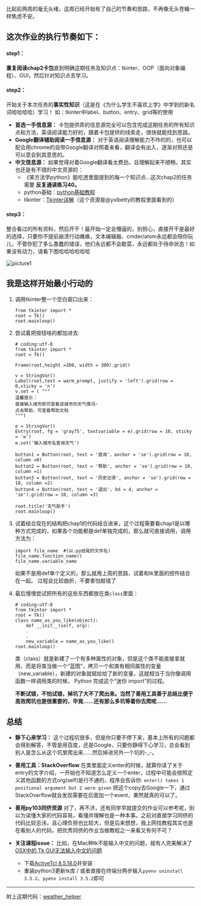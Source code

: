 比起前两周的毫无头绪，这周已经开始有了自己的节奏和思路，不再像无头苍蝇一样焦虑不安。

## 这次作业的执行节奏如下：
#### step1：
**重复阅读chap2卡包**直到明确这期任务及知识点：tkinter、OOP（面向对象编程）、GUI，然后针对知识点去学习。

#### step2：
开始关于本次任务的**事实性知识**（这是在《为什么学生不喜欢上学》中学到的新名词哈哈哈哈）学习！ 如：tkinter中label、button、entry、grid等的使用                                                     
- **首选一手信息源：** 卡包提供弄的信息源完全可以包含完成这期任务的所有知识点和方法，英语阅读能力好的，跟着卡包提供的线索走，很快就能找到思路。
- **Google翻译辅助阅读一手信息源：** 对于英语阅读理解能力不咋的的，也可以配合用chrome的自带Google翻译对照着来看，翻译会有出入，逐渐对照还是可以意会到其意思的。
- **中文信息源：** 如果觉得对着Google翻译看太费劲，且理解起来不顺畅，其实也还是有不错的中文资源的：
    - 《笨方法学python》能吃透里面提到的每一个知识点...这次chap2的任务需要 **反复通读练习40。**
    - python基础：[python基础教程](http://www.runoob.com/python/python-tutorial.html)
    - tikinter：[Tkinter详解](http://blog.csdn.net/jcodeer/article/category/339279/2)（这个资源是@yxlbetty的教程里面看到的）

#### step3：
整合看过的所有资料，然后开干！最开始一定会懵逼的，别担心，直接开干是最好的选择，只要你不提前崩溃行动瘫痪，文本编辑器、cmder/atom永远都会陪你玩儿，不管你犯了多么愚蠢的错误，他们永远都不会歇菜，永远都处于待命状态！如果没有动力，请看下图哈哈哈哈哈哈

![picture1](https://cloud.githubusercontent.com/assets/24456998/22180719/731af5c8-e0b3-11e6-942c-4944c3371d4b.jpg)

## 我是这样开始最小行动的
1. 调用tkinter整一个空白窗口出来：
    ```
    from tkinter import *
    root = Tk()
    root.mainloop()
    ```
2. 尝试着把按钮啥的都加进去:
    ```
    # coding:utf-8
    from tkinter import *
    root = Tk()

    Frame(root,height =300, width = 300).grid()
    
    v = StringVar()
    Label(root,text = warm_prompt, justify = 'left').grid(row = 0,sticky = 'n')
    v.set = ( """
    温馨提示：
    直接输入城市即可查看该城市的天气情况~
    点击帮助，可查看帮助文档
    """)
    
    e = StringVar()
    Entry(root, fg = 'gray75', textvariable = e).grid(row = 10, sticky = 'w')
    e.set('输入城市名查询天气')

    button1 = Button(root, text = '查询'，anchor = 'se').grid(row = 10, column =0)
    button2 = Button(root, text = '帮助', anchor = 'se').grid(row = 10, column =1)
    button3 = Button(root, text = '历史记录', anchor = 'se').grid(row = 10, column =2)
    button4 = Button(root, text = '退出', bd = 4, anchor = 'se').grid(row = 10, column =3)

    root.title('天气助手')
    root.mainloop()
    ```
3. 试着结合现在的结构把chap1的代码结合进来，这个过程需要看chap1是以哪种方式完成的，如果各个功能都是def单独完成的，那么就可直接调用，调用方法为：
    ```
    import file_name  #(以.py结尾的文件名)
    file_name.function_name()
    file_name.variable_name
    ```
    如果不是用def单个定义的，那么就用上周的思路，试着和tk里面的控件结合在一起。
    过程会比较曲折，不要害怕敲错了

4. 最后慢慢尝试把所有的这些东西都放在类`class`里面：
    ```
    # coding:utf-8
    from tkinter import *
    root = Tk()
    class name_as_you_like(object):
        def __init__(self, org):
        .
        .
        new_variable = name_as_you_like()
    root.mainloop()
    ```
    类（class）就是新建了一个有多种属性的对象，但是这个类不能直接拿就用，而是将类当做一个“蓝图”，拷贝一个和类有相同属性的变量（new_variable），新建的对象就赋给给了新的变量，这就相当于当你像调用函数一样调用类的时候， Python 完成这个“迷你 import”的过程。
    
    **不断试错，不怕试错，掉坑了大不了爬出来。当然了善用工具善于总结比便于高效爬坑也是很重要的，毕竟......还有那么多坑等着你去爬呢......**
    

## 总结
- **静下心来学习：** 这个过程坑很多，但是你只要不停下来，基本上所有的问题都会得到解答，不管是用百度，还是Google，只要你静得下心学习，总会看到别人是怎么从这个坑里爬出来......然后掉进另外一个坑的-_-。

- **善用工具：StackOverflow** 在类里面定义enter的时候，就算你读了关于entry的文字介绍，一开始也不知道怎么定义一个enter，过程中可能会按照定义其他函数的方式org(self)是行不通的，程序会告诉你: `enter() takes 1 positional argument but 2 were given`
把这个copy去Google一下，通过StackOverflow就会发现需要在后面加一个event，果然就真的可以了。

- **善用py103同侪资源** 对了，再不济，还有同学早就提交的作业可以参考呢，别以为读懂大家的代码容易，看懂并理解也是一种本事。之前对直接学习同侪的代码比较忌讳，且心理负担也比较大，但是后来想想，我上网找教程其实也是在看别人的代码，把优秀同侪的作业当做教程之一来看又有何不可？

- **关注课程issue：** 比如，在Mac种tk不能输入中文的问题，就有人完美解决了[OSX中的 Tk GUI无法输入中文的问题](https://code661.github.io/2017/01/20/a-problem-about-Tk-input_chinese/)
    - 下载[ActiveTcl 8.5.18.0](http://www.activestate.com/activetcl/downloads)并安装
    - 重装python3更新tk库 / 或者直接在终端分两步输入`pyenv uninstall 3.5.2`、`pyenv install 3.5.2`即可

---
附上这期代码：[weather_helper](https://github.com/wenyan666/Py103/blob/master/Chap2/project/weather_heoper.py)

